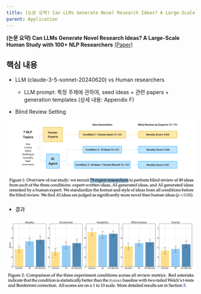 ```yaml
---
title: (논문 요약) Can LLMs Generate Novel Research Ideas? A Large-Scale Human Study with 100+ NLP Researchers
parent: Application
---
```


**(논문 요약) Can LLMs Generate Novel Research Ideas? A Large-Scale Human Study with 100+ NLP Researchers** [(Paper)](https://www.arxiv.org/pdf/2409.04109)

## 핵심 내용

- LLM (claude-3-5-sonnet-20240620) vs Human researchers  
  - LLM prompt: 특정 주제에 관하여, seed ideas + 관련 papers + generation templates (상세 내용: Appendix F)

- Blind Review Setting
<img src="/data/papers/llmresearch/setting.png" width="800" />

- 결과
<img src="/data/papers/llmresearch/result.png" width="800" />


